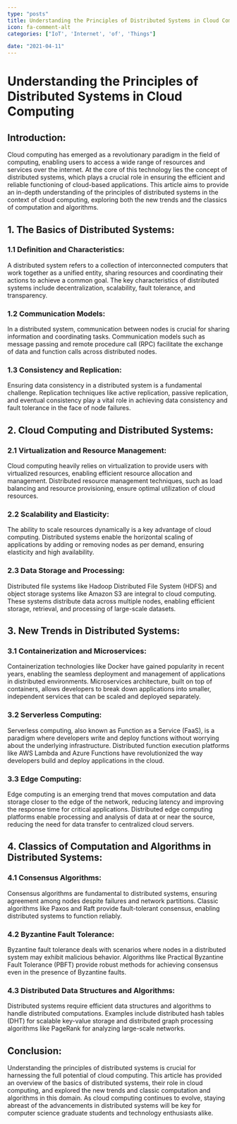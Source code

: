 ```yaml
---
type: "posts"
title: Understanding the Principles of Distributed Systems in Cloud Computing
icon: fa-comment-alt
categories: ["IoT', 'Internet', 'of', 'Things"]

date: "2021-04-11"
---
```




# Understanding the Principles of Distributed Systems in Cloud Computing

## Introduction:

Cloud computing has emerged as a revolutionary paradigm in the field of computing, enabling users to access a wide range of resources and services over the internet. At the core of this technology lies the concept of distributed systems, which plays a crucial role in ensuring the efficient and reliable functioning of cloud-based applications. This article aims to provide an in-depth understanding of the principles of distributed systems in the context of cloud computing, exploring both the new trends and the classics of computation and algorithms.

## 1. The Basics of Distributed Systems:

### 1.1 Definition and Characteristics:
A distributed system refers to a collection of interconnected computers that work together as a unified entity, sharing resources and coordinating their actions to achieve a common goal. The key characteristics of distributed systems include decentralization, scalability, fault tolerance, and transparency.

### 1.2 Communication Models:
In a distributed system, communication between nodes is crucial for sharing information and coordinating tasks. Communication models such as message passing and remote procedure call (RPC) facilitate the exchange of data and function calls across distributed nodes.

### 1.3 Consistency and Replication:
Ensuring data consistency in a distributed system is a fundamental challenge. Replication techniques like active replication, passive replication, and eventual consistency play a vital role in achieving data consistency and fault tolerance in the face of node failures.

## 2. Cloud Computing and Distributed Systems:

### 2.1 Virtualization and Resource Management:
Cloud computing heavily relies on virtualization to provide users with virtualized resources, enabling efficient resource allocation and management. Distributed resource management techniques, such as load balancing and resource provisioning, ensure optimal utilization of cloud resources.

### 2.2 Scalability and Elasticity:
The ability to scale resources dynamically is a key advantage of cloud computing. Distributed systems enable the horizontal scaling of applications by adding or removing nodes as per demand, ensuring elasticity and high availability.

### 2.3 Data Storage and Processing:
Distributed file systems like Hadoop Distributed File System (HDFS) and object storage systems like Amazon S3 are integral to cloud computing. These systems distribute data across multiple nodes, enabling efficient storage, retrieval, and processing of large-scale datasets.

## 3. New Trends in Distributed Systems:

### 3.1 Containerization and Microservices:
Containerization technologies like Docker have gained popularity in recent years, enabling the seamless deployment and management of applications in distributed environments. Microservices architecture, built on top of containers, allows developers to break down applications into smaller, independent services that can be scaled and deployed separately.

### 3.2 Serverless Computing:
Serverless computing, also known as Function as a Service (FaaS), is a paradigm where developers write and deploy functions without worrying about the underlying infrastructure. Distributed function execution platforms like AWS Lambda and Azure Functions have revolutionized the way developers build and deploy applications in the cloud.

### 3.3 Edge Computing:
Edge computing is an emerging trend that moves computation and data storage closer to the edge of the network, reducing latency and improving the response time for critical applications. Distributed edge computing platforms enable processing and analysis of data at or near the source, reducing the need for data transfer to centralized cloud servers.

## 4. Classics of Computation and Algorithms in Distributed Systems:

### 4.1 Consensus Algorithms:
Consensus algorithms are fundamental to distributed systems, ensuring agreement among nodes despite failures and network partitions. Classic algorithms like Paxos and Raft provide fault-tolerant consensus, enabling distributed systems to function reliably.

### 4.2 Byzantine Fault Tolerance:
Byzantine fault tolerance deals with scenarios where nodes in a distributed system may exhibit malicious behavior. Algorithms like Practical Byzantine Fault Tolerance (PBFT) provide robust methods for achieving consensus even in the presence of Byzantine faults.

### 4.3 Distributed Data Structures and Algorithms:
Distributed systems require efficient data structures and algorithms to handle distributed computations. Examples include distributed hash tables (DHT) for scalable key-value storage and distributed graph processing algorithms like PageRank for analyzing large-scale networks.

## Conclusion:

Understanding the principles of distributed systems is crucial for harnessing the full potential of cloud computing. This article has provided an overview of the basics of distributed systems, their role in cloud computing, and explored the new trends and classic computation and algorithms in this domain. As cloud computing continues to evolve, staying abreast of the advancements in distributed systems will be key for computer science graduate students and technology enthusiasts alike.